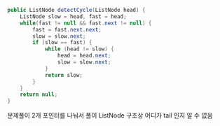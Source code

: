 ```java
public ListNode detectCycle(ListNode head) {
	ListNode slow = head, fast = head;
	while(fast != null && fast.next != null) {
		fast = fast.next.next;
		slow = slow.next;
		if (slow == fast) {
			while (head != slow) {
				head = head.next;
				slow = slow.next;
			}
			return slow;				
		}
	}			
	return null;
}

```

문제풀이 2개 포인터를 나눠서 풀이
ListNode 구조상 어디가 tail 인지 알 수 없음 
